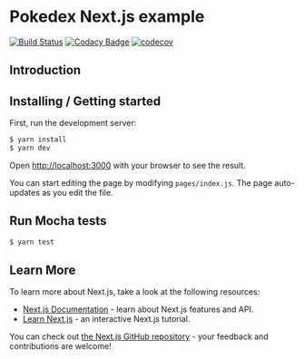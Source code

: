 # Pokedex Next.js example

[![Build Status](https://img.shields.io/travis/pikamachu/pika-pika-pokedex-nextjs/master.svg)](https://travis-ci.org/pikamachu/pika-pika-pokedex-nextjs)
[![Codacy Badge](https://api.codacy.com/project/badge/Grade/7a5d465f487e4f55a8e50e8201cc69b1)](https://www.codacy.com/project/antonio.marin.jimenez/pika-pika-pokedex-nextjs/dashboard?utm_source=github.com&utm_medium=referral&utm_content=pikamachu/pika-pika-pokedex-nextjs&utm_campaign=Badge_Grade_Dashboard)
[![codecov](https://codecov.io/gh/pikamachu/pika-pika-pokedex-nextjs/branch/master/graph/badge.svg)](https://codecov.io/gh/pikamachu/pika-pika-pokedex-nextjs)

## Introduction

## Installing / Getting started

First, run the development server:

```bash
$ yarn install
$ yarn dev
```

Open [http://localhost:3000](http://localhost:3000) with your browser to see the result.

You can start editing the page by modifying `pages/index.js`. The page auto-updates as you edit the file.

## Run Mocha tests

```bash
$ yarn test
```

## Learn More

To learn more about Next.js, take a look at the following resources:

- [Next.js Documentation](https://nextjs.org/docs) - learn about Next.js features and API.
- [Learn Next.js](https://nextjs.org/learn) - an interactive Next.js tutorial.

You can check out [the Next.js GitHub repository](https://github.com/vercel/next.js/) - your feedback and contributions are welcome!
